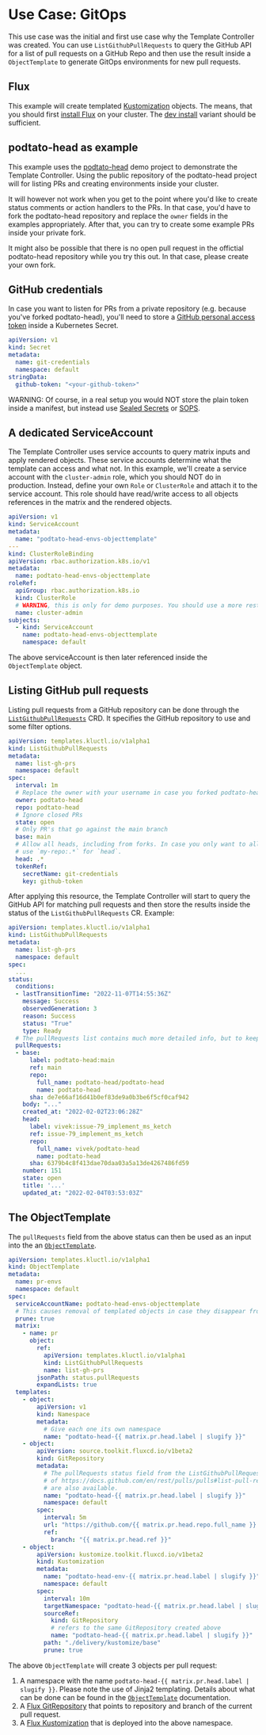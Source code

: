 # Use Case: GitOps

This use case was the initial and first use case why the Template Controller was created. You can use `ListGithubPullRequests`
to query the GitHub API for a list of pull requests on a GitHub Repo and then use the result inside a `ObjectTemplate`
to generate GitOps environments for new pull requests.

## Flux

This example will create templated [Kustomization](https://fluxcd.io/flux/components/kustomize/kustomization/)
objects. The means, that you should first [install Flux](https://fluxcd.io/flux/installation/) on your cluster. The
[dev install](https://fluxcd.io/flux/installation/#dev-install) variant should be sufficient.

## podtato-head as example

This example uses the [podtato-head](https://github.com/podtato-head/podtato-head) demo project to demonstrate the
Template Controller. Using the public repository of the podtato-head project will for listing PRs and creating
environments inside your cluster.

It will however not work when you get to the point where you'd like to create status comments or action handlers to
the PRs. In that case, you'd have to fork the podtato-head repository and replace the `owner` fields in the examples
appropriately. After that, you can try to create some example PRs inside your private fork.

It might also be possible that there is no open pull request in the offictial podtato-head repository while you try this
out. In that case, please create your own fork.

## GitHub credentials

In case you want to listen for PRs from a private repository (e.g. because you've forked podtato-head), you'll need to store a
[GitHub personal access token](https://docs.github.com/en/authentication/keeping-your-account-and-data-secure/creating-a-personal-access-token)
inside a Kubernetes Secret.

```yaml
apiVersion: v1
kind: Secret
metadata:
  name: git-credentials
  namespace: default
stringData:
  github-token: "<your-github-token>"
```

WARNING: Of course, in a real setup you would NOT store the plain token inside a manifest, but instead use
[Sealed Secrets](https://github.com/bitnami-labs/sealed-secrets) or [SOPS](https://github.com/mozilla/sops).

## A dedicated ServiceAccount

The Template Controller uses service accounts to query matrix inputs and apply rendered objects. These service accounts
determine what the template can access and what not. In this example, we'll create a service account with the
`cluster-admin` role, which you should NOT do in production. Instead, define your own `Role` or `ClusterRole` and
attach it to the service account. This role should have read/write access to all objects references in the matrix and
the rendered objects.

```yaml
apiVersion: v1
kind: ServiceAccount
metadata:
  name: "podtato-head-envs-objecttemplate"
---
kind: ClusterRoleBinding
apiVersion: rbac.authorization.k8s.io/v1
metadata:
  name: podtato-head-envs-objecttemplate
roleRef:
  apiGroup: rbac.authorization.k8s.io
  kind: ClusterRole
  # WARNING, this is only for demo purposes. You should use a more restricted role for the ObjectTemplate
  name: cluster-admin
subjects:
  - kind: ServiceAccount
    name: podtato-head-envs-objecttemplate
    namespace: default
```

The above serviceAccount is then later referenced inside the `ObjectTemplate` object.

## Listing GitHub pull requests

Listing pull requests from a GitHub repository can be done through the
[`ListGithubPullRequests`](./spec/v1alpha1/listgithubpullrequests.md) CRD. It specifies the GitHub repository to use and
some filter options.

```yaml
apiVersion: templates.kluctl.io/v1alpha1
kind: ListGithubPullRequests
metadata:
  name: list-gh-prs
  namespace: default
spec:
  interval: 1m
  # Replace the owner with your username in case you forked podtato-head
  owner: podtato-head
  repo: podtato-head
  # Ignore closed PRs
  state: open
  # Only PR's that go against the main branch
  base: main
  # Allow all heads, including from forks. In case you only want to allow PRs for branches from inside the same repo,
  # use `my-repo:.*` for `head`.
  head: .*
  tokenRef:
    secretName: git-credentials
    key: github-token
```

After applying this resource, the Template Controller will start to query the GitHub API for matching pull requests and
then store the results inside the status of the `ListGithubPullRequests` CR. Example:

```yaml
apiVersion: templates.kluctl.io/v1alpha1
kind: ListGithubPullRequests
metadata:
  name: list-gh-prs
  namespace: default
spec:
  ...
status:
  conditions:
  - lastTransitionTime: "2022-11-07T14:55:36Z"
    message: Success
    observedGeneration: 3
    reason: Success
    status: "True"
    type: Ready
  # The pullRequests list contains much more detailed info, but to keep it short I've reduced verbosity here
  pullRequests:
  - base:
      label: podtato-head:main
      ref: main
      repo:
        full_name: podtato-head/podtato-head
        name: podtato-head
      sha: de7e66af16d41b0ef83de9a0b3be6f5cf0caf942
    body: "..."
    created_at: "2022-02-02T23:06:28Z"
    head:
      label: vivek:issue-79_implement_ms_ketch
      ref: issue-79_implement_ms_ketch
      repo:
        full_name: vivek/podtato-head
        name: podtato-head
      sha: 6379b4c8f413dae70daa03a5a13de4267486fd59
    number: 151
    state: open
    title: '...'
    updated_at: "2022-02-04T03:53:03Z"
```

## The ObjectTemplate

The `pullRequests` field from the above status can then be used as an input into the an
[`ObjectTemplate`](./spec/v1alpha1/objecttemplate.md).

```yaml
apiVersion: templates.kluctl.io/v1alpha1
kind: ObjectTemplate
metadata:
  name: pr-envs
  namespace: default
spec:
  serviceAccountName: podtato-head-envs-objecttemplate
  # This causes removal of templated objects in case they disappear from the rendered list of objects
  prune: true
  matrix:
    - name: pr
      object:
        ref:
          apiVersion: templates.kluctl.io/v1alpha1
          kind: ListGithubPullRequests
          name: list-gh-prs
        jsonPath: status.pullRequests
        expandLists: true
  templates:
    - object:
        apiVersion: v1
        kind: Namespace
        metadata:
          # Give each one its own namespace
          name: "podtato-head-{{ matrix.pr.head.label | slugify }}"
    - object:
        apiVersion: source.toolkit.fluxcd.io/v1beta2
        kind: GitRepository
        metadata:
          # The pullRequests status field from the ListGithubPullRequests is a reduced form of the REST API result
          # of https://docs.github.com/en/rest/pulls/pulls#list-pull-requests, meaning that fields like `head` and `base`
          # are also available.
          name: "podtato-head-{{ matrix.pr.head.label | slugify }}"
          namespace: default
        spec:
          interval: 5m
          url: "https://github.com/{{ matrix.pr.head.repo.full_name }}.git"
          ref:
            branch: "{{ matrix.pr.head.ref }}"
    - object:
        apiVersion: kustomize.toolkit.fluxcd.io/v1beta2
        kind: Kustomization
        metadata:
          name: "podtato-head-env-{{ matrix.pr.head.label | slugify }}"
          namespace: default
        spec:
          interval: 10m
          targetNamespace: "podtato-head-{{ matrix.pr.head.label | slugify }}"
          sourceRef:
            kind: GitRepository
            # refers to the same GitRepository created above
            name: "podtato-head-{{ matrix.pr.head.label | slugify }}"
          path: "./delivery/kustomize/base"
          prune: true
```

The above `ObjectTemplate` will create 3 objects per pull request:
1. A namespace with the name `podtato-head-{{ matrix.pr.head.label | slugify }}`. Please note the use of 
Jinja2 templating. Details about what can be done can be found in the
[`ObjectTemplate`](./spec/v1alpha1/objecttemplate.md) documentation.
2. A [Flux GitRepository](https://fluxcd.io/flux/components/source/gitrepositories/) that points to repository
and branch of the current pull request.
3. A [Flux Kustomization](https://fluxcd.io/flux/components/kustomize/kustomization/) that is deployed into
the above namespace.
